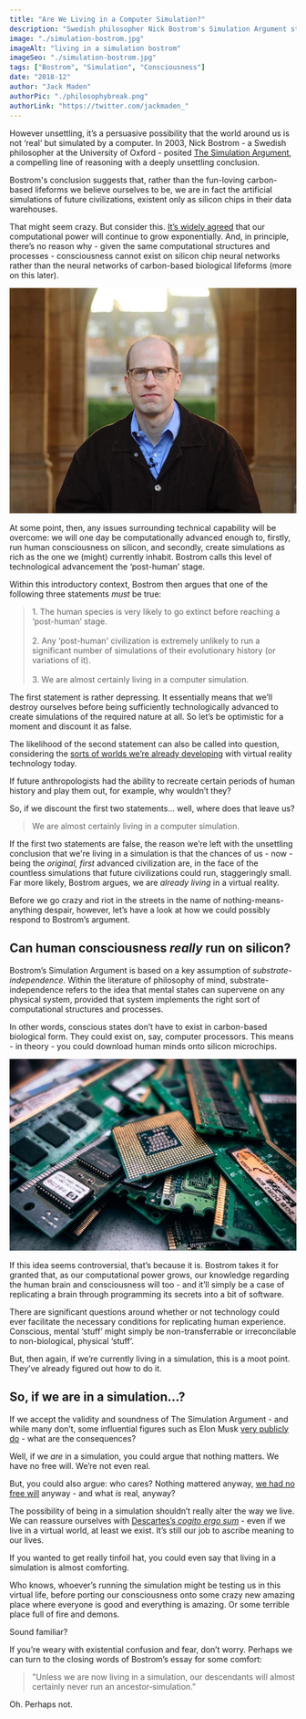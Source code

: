 ```yaml
---
title: "Are We Living in a Computer Simulation?"
description: "Swedish philosopher Nick Bostrom's Simulation Argument states that the world around us is not real, but simply another person's - or civilization's - virtual reality."
image: "./simulation-bostrom.jpg"
imageAlt: "living in a simulation bostrom"
imageSeo: "./simulation-bostrom.jpg"
tags: ["Bostrom", "Simulation", "Consciousness"]
date: "2018-12"
author: "Jack Maden"
authorPic: "./philosophybreak.png"
authorLink: "https://twitter.com/jackmaden_"
---
```

<span class="big-letter">H</span>owever unsettling, it’s a persuasive possibility that the world around us is not ‘real’ but simulated by a computer. In 2003, Nick Bostrom - a Swedish philosopher at the University of Oxford - posited [The Simulation Argument](https://www.simulation-argument.com/simulation.html), a compelling line of reasoning with a deeply unsettling conclusion.

Bostrom's conclusion suggests that, rather than the fun-loving carbon-based lifeforms we believe ourselves to be, we are in fact the artificial simulations of future civilizations, existent only as silicon chips in their data warehouses.

That might seem crazy. But consider this. [It’s widely agreed](http://www.visualcapitalist.com/visualizing-trillion-fold-increase-computing-power/) that our computational power will continue to grow exponentially. And, in principle, there’s no reason why - given the same computational structures and processes - consciousness cannot exist on silicon chip neural networks rather than the neural networks of carbon-based biological lifeforms (more on this later).

![nick bostrom](./bostrom.jpg "Nick Bostrom, looking like a right simulation.")

At some point, then, any issues surrounding technical capability will be overcome: we will one day be computationally advanced enough to, firstly, run human consciousness on silicon, and secondly, create simulations as rich as the one we (might) currently inhabit. Bostrom calls this level of technological advancement the ‘post-human’ stage.

Within this introductory context, Bostrom then argues that one of the following three statements <i>must</i> be true:

> 1\. The human species is very likely to go extinct before reaching a ‘post-human’ stage.<br><br>2. Any ‘post-human' civilization is extremely unlikely to run a significant number of simulations of their evolutionary history (or variations of it).<br><br>3. We are almost certainly living in a computer simulation.

The first statement is rather depressing. It essentially means that we’ll destroy ourselves before being sufficiently technologically advanced to create simulations of the required nature at all. So let’s be optimistic for a moment and discount it as false.

The likelihood of the second statement can also be called into question, considering the [sorts of worlds we’re already developing](https://virtualrealitytimes.com/2017/03/13/full-list-of-virtual-reality-worlds/) with virtual reality technology today.

If future anthropologists had the ability to recreate certain periods of human history and play them out, for example, why wouldn’t they?

So, if we discount the first two statements… well, where does that leave us?

>We are almost certainly living in a computer simulation.

If the first two statements are false, the reason we’re left with the unsettling conclusion that we're living in a simulation is that the chances of us - now - being the _original, first_ advanced civilization are, in the face of the countless simulations that future civilizations could run, staggeringly small. Far more likely, Bostrom argues, we are _already living_ in a virtual reality.

Before we go crazy and riot in the streets in the name of nothing-means-anything despair, however, let’s have a look at how we could possibly respond to Bostrom’s argument.

## Can human consciousness _really_ run on silicon?

<span class="big-letter">B</span>ostrom’s Simulation Argument is based on a key assumption of _substrate-independence_. Within the literature of philosophy of mind, substrate-independence refers to the idea that mental states can supervene on any physical system, provided that system implements the right sort of computational structures and processes.

In other words, conscious states don’t have to exist in carbon-based biological form. They could exist on, say, computer processors. This means - in theory - you could download human minds onto silicon microchips.

![broken microchips](./bostrom2.jpg "Is this what true Armageddon looks like?")

If this idea seems controversial, that’s because it is. Bostrom takes it for granted that, as our computational power grows, our knowledge regarding the human brain and consciousness will too - and it’ll simply be a case of replicating a brain through programming its secrets into a bit of software.

There are significant questions around whether or not technology could ever facilitate the necessary conditions for replicating human experience. Conscious, mental ‘stuff’ might simply be non-transferrable or irreconcilable to non-biological, physical ‘stuff’.

But, then again, if we’re currently living in a simulation, this is a moot point. They’ve already figured out how to do it.

## So, if we are in a simulation...?

<span class="big-letter">I</span>f we accept the validity and soundness of The Simulation Argument - and while many don’t, some influential figures such as Elon Musk [very publicly do](https://www.independent.co.uk/life-style/gadgets-and-tech/news/elon-musk-ai-artificial-intelligence-computer-simulation-gaming-virtual-reality-a7060941.html) - what are the consequences?

Well, if we _are_ in a simulation, you could argue that nothing matters. We have no free will. We’re not even real.

But, you could also argue: who cares? Nothing mattered anyway, [we had no free will](/articles/free-will-illusion-sam-harris/) anyway - and what _is_ real, anyway?

The possibility of being in a simulation shouldn’t really alter the way we live. We can reassure ourselves with [Descartes’s _cogito ergo sum_](/articles/i-think-therefore-i-am-descartes-cogito-ergo-sum-explained) - even if we live in a virtual world, at least we exist. It’s still our job to ascribe meaning to our lives.

If you wanted to get really tinfoil hat, you could even say that living in a simulation is almost comforting.

Who knows, whoever’s running the simulation might be testing us in this virtual life, before porting our consciousness onto some crazy new amazing place where everyone is good and everything is amazing. Or some terrible place full of fire and demons.

Sound familiar?

If you’re weary with existential confusion and fear, don’t worry. Perhaps we can turn to the closing words of Bostrom’s essay for some comfort:

>"Unless we are now living in a simulation, our descendants will almost certainly never run an ancestor‐simulation."

Oh. Perhaps not.